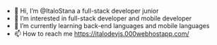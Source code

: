 - 👋 Hi, I’m @ItaloStana a full-stack developer junior
- 👀 I’m interested in full-stack developer and mobile developer
- 🌱 I’m currently learning back-end languages and mobile languages
- 📫 How to reach me https://italodevjs.000webhostapp.com/


